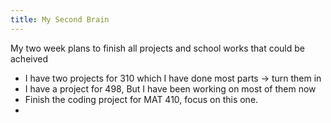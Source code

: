 ```yaml
---
title: My Second Brain
---
```


My two week plans to finish all projects and school works that could be acheived


- I have two projects for 310 which I have done most parts -> turn them in
- I have a project for 498, But I have been working on most of them now
- Finish the coding project for MAT 410, focus on this one.
- 
